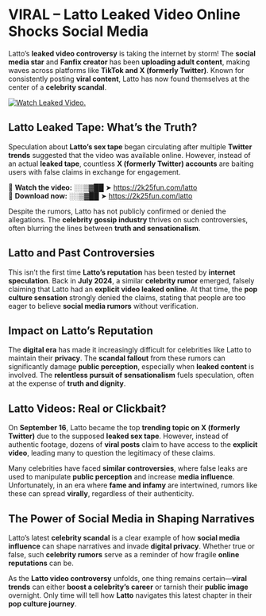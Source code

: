 # VIRAL – Latto Leaked Video Online Shocks Social Media 

Latto’s **leaked video controversy** is taking the internet by storm! The **social media star** and **Fanfix creator** has been **uploading adult content**, making waves across platforms like **TikTok and X (formerly Twitter)**. Known for consistently posting **viral content**, Latto has now found themselves at the center of a **celebrity scandal**.  

[![Watch Leaked Video.](https://miro.medium.com/v2/resize:fit:828/format:webp/1*cilzJN44JGOrTw9NJCrNHA.gif "Watch Leaked Video")](https://2k25fun.com/latto)

## **Latto Leaked Tape: What’s the Truth?**  
Speculation about **Latto’s sex tape** began circulating after multiple **Twitter trends** suggested that the video was available online. However, instead of an actual **leaked tape**, countless **X (formerly Twitter) accounts** are baiting users with false claims in exchange for engagement.  

🔹 **Watch the video:** ░░▒▓██ ➤ https://2k25fun.com/latto  
🔹 **Download now:** ░░▒▓██ ➤ https://2k25fun.com/latto  

Despite the rumors, Latto has not publicly confirmed or denied the allegations. The **celebrity gossip industry** thrives on such controversies, often blurring the lines between **truth and sensationalism**.  

## **Latto and Past Controversies**  
This isn’t the first time **Latto’s reputation** has been tested by **internet speculation**. Back in **July 2024**, a similar **celebrity rumor** emerged, falsely claiming that Latto had an **explicit video leaked online**. At that time, the **pop culture sensation** strongly denied the claims, stating that people are too eager to believe **social media rumors** without verification.  

## **Impact on Latto’s Reputation**  
The **digital era** has made it increasingly difficult for celebrities like Latto to maintain their **privacy**. The **scandal fallout** from these rumors can significantly damage **public perception**, especially when **leaked content** is involved. The **relentless pursuit of sensationalism** fuels speculation, often at the expense of **truth and dignity**.  

## **Latto Videos: Real or Clickbait?**  
On **September 16**, Latto became the top **trending topic on X (formerly Twitter)** due to the supposed **leaked sex tape**. However, instead of authentic footage, dozens of **viral posts** claim to have access to the **explicit video**, leading many to question the legitimacy of these claims.  

Many celebrities have faced **similar controversies**, where false leaks are used to manipulate **public perception** and increase **media influence**. Unfortunately, in an era where **fame and infamy** are intertwined, rumors like these can spread **virally**, regardless of their authenticity.  

## **The Power of Social Media in Shaping Narratives**  
Latto’s latest **celebrity scandal** is a clear example of how **social media influence** can shape narratives and invade **digital privacy**. Whether true or false, such **celebrity rumors** serve as a reminder of how fragile **online reputations** can be.  

As the **Latto video controversy** unfolds, one thing remains certain—**viral trends** can either **boost a celebrity’s career** or tarnish their **public image** overnight. Only time will tell how **Latto** navigates this latest chapter in their **pop culture journey**. 